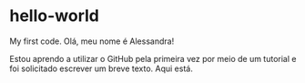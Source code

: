 # hello-world
My first code.
Olá, meu nome é Alessandra!

Estou aprendo a utilizar o GitHub pela primeira vez por meio de um tutorial e foi solicitado escrever um breve texto. Aqui está.
